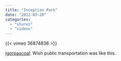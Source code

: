 ```yaml
---
title: "Inception Park"
date: "2012-03-20"
categories:
  - "shares"
  - "videos"
---
```


{{< vimeo 36874836 >}}

[igorpascoal](http://igorpascoal.tumblr.com/post/19456208661): Wish public transportation was like this.
